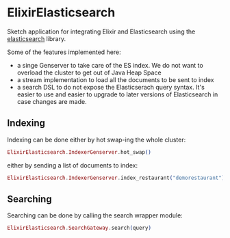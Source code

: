 # ElixirElasticsearch

Sketch application for integrating Elixir and Elasticsearch using the [elasticsearch](https://github.com/danielberkompas/elasticsearch-elixir) library.

Some of the features implemented here:

 -  a singe Genserver to take care of the ES index. We do not want to overload the cluster to get out of Java Heap Space
 -  a stream implementation to load all the documents to be sent to index
 -  a search DSL to do not expose the Elasticserach query syntax. It's easier to use and easier to upgrade to later versions of Elasticsearch in case changes are made.

## Indexing

Indexing can be done either by hot swap-ing the whole cluster:

```elixir
ElixirElasticsearch.IndexerGenserver.hot_swap()
```

either by sending a list of documents to index:

```elixir
ElixirElasticsearch.IndexerGenserver.index_restaurant("demorestaurant")
```

## Searching


Searching can be done by calling the search wrapper module:

```elixir
ElixirElasticsearch.SearchGateway.search(query)
```
